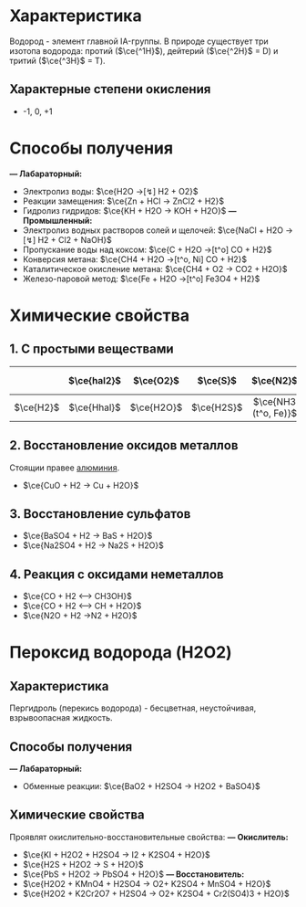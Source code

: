 # Характеристика
Водород - элемент главной IA-группы. В природе существует три изотопа водорода: протий ($\ce{^1H}$), дейтерий ($\ce{^2H}$ = D) и тритий ($\ce{^3H}$  = T).

## Характерные степени окисления
* -1, 0, +1

# Способы получения
**— Лабараторный:**
* Электролиз воды: $\ce{H2O ->[↯] H2 + O2}$
* Реакции замещения: $\ce{Zn + HCl -> ZnCl2 + H2}$
* Гидролиз гидридов: $\ce{KH + H2O -> KOH + H2O}$ 
**— Промышленный:**
* Электролиз водных растворов солей и щелочей: $\ce{NaCl + H2O ->[↯] H2 + Cl2 + NaOH}$
* Пропускание воды над коксом: $\ce{C + H2O ->[t^o] CO + H2}$ 
* Конверсия метана: $\ce{CH4 + H2O ->[t^o, Ni] CO + H2}$
* Каталитическое окисление метана:  $\ce{CH4 + O2 -> CO2 + H2O}$
* Железо-паровой метод: $\ce{Fe + H2O ->[t^o] Fe3O4 + H2}$

# Химические свойства

## 1. С простыми веществами
| | $\ce{hal2}$ | $\ce{O2}$ | $\ce{S}$ | $\ce{N2}$ | $\ce{P}$ | $\ce{C}$ | $\ce{Si}$ | $\ce{ЩМ, ЩЗМ}$ |
| :---: | :---: | :---: | :---: | :---: | :---: | :---: | :---: | :---: |
| $\ce{H2}$ | $\ce{Hhal}$ | $\ce{H2O}$ | $\ce{H2S}$ | $\ce{NH3 (t^o, Fe)}$ | — | $\ce{CH4}$ | — | $\ce{KH, CaH2}$ |

## 2. Восстановление оксидов металлов
Стоящии правее <u>алюминия</u>.
* $\ce{CuO + H2 → Cu + H2O}$

## 3. Восстановление сульфатов
* $\ce{BaSO4 + H2 -> BaS + H2O}$
* $\ce{Na2SO4 + H2 -> Na2S + H2O}$

## 4. Реакция с оксидами неметаллов
* $\ce{CO + H2 <--> CH3OH}$
* $\ce{CO + H2 <--> CH + H2O}$
* $\ce{N2O + H2 ->N2 + H2O}$ 

# Пероксид водорода (H2O2)

## Характеристика
Пергидроль (перекись водорода) - бесцветная, неустойчивая, взрывоопасная жидкость.

## Способы получения
**— Лабараторный:**
* Обменные реакции: $\ce{BaO2 + H2SO4 -> H2O2 + BaSO4}$
## Химические свойства
Проявлят окислительно-восстановительные свойства:
**— Окислитель:**
* $\ce{KI + H2O2 + H2SO4 -> I2 + K2SO4 + H2O}$
* $\ce{H2S + H2O2 → S + H2O}$
* $\ce{PbS + H2O2 → PbSO4 + H2O}$
**— Восстановитель:**
* $\ce{H2O2 + KMnO4 + H2SO4 → O2+ K2SO4 + MnSO4 + H2O}$
* $\ce{H2O2 + K2Cr2O7 + H2SO4 → O2+ K2SO4 + Cr2(SO4)3 + H2O}$

